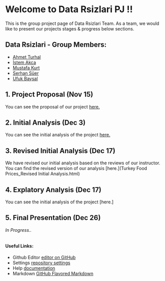# **Welcome to Data Rsizlari PJ !!**

This is the group project page of Data Rsizlari Team. As a team, we would like to present our projects stages & progress below sections. 

## **Data Rsizlari** - Group Members: 
- [Ahmet Turhal](https://mef-bda503.github.io/pj18-aturhal/)
- [İstem Akca](https://mef-bda503.github.io/pj18-istema/)
- [Mustafa Kurt](https://mef-bda503.github.io/pj18-mustaa8/)
- [Serhan Süer](https://mef-bda503.github.io/pj18-SerhanSuer/)
- [Ufuk Baysal](https://mef-bda503.github.io/pj18-baysalu/)


## 1. Project Proposal (Nov 15)
You can see the proposal of our project [here.](project_proposal.html)

## 2. Initial Analysis (Dec 3)
You can see the initial analysis of the project [here.](Summary_of_Food_Prices_for_Turkey.html)

## 3. Revised Initial Analysis (Dec 17)
We have revised our initial analysis based on the reviews of our instructor.
You can find the revised version of our analysis [here.](Turkey Food Prices_Revised Initial Analysis.html)

## 4. Explatory Analysis (Dec 17)
You can see the initial analysis of the project [here.]

## 5. Final Presentation (Dec 26)
*In Progress..*


```markdown
```
#### Useful Links:
- Github Editor [editor on GitHub](https://github.com/MEF-BDA503/gpj18-data-r-sizlari/edit/master/index.md)
- Settings [repository settings](https://github.com/MEF-BDA503/gpj18-data-r-sizlari/settings)
- Help [documentation](https://help.github.com/categories/github-pages-basics/)
- Markdown [GitHub Flavored Markdown](https://guides.github.com/features/mastering-markdown/)
